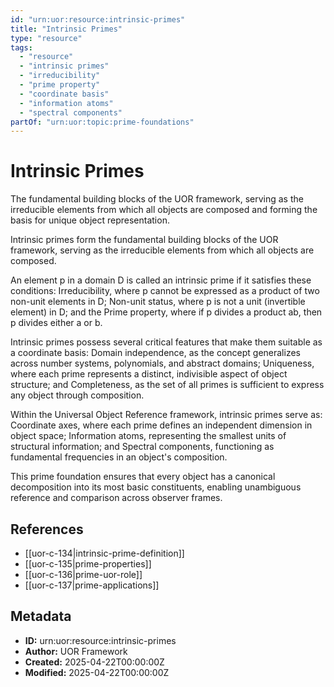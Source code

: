 ```yaml
---
id: "urn:uor:resource:intrinsic-primes"
title: "Intrinsic Primes"
type: "resource"
tags:
  - "resource"
  - "intrinsic primes"
  - "irreducibility"
  - "prime property"
  - "coordinate basis"
  - "information atoms"
  - "spectral components"
partOf: "urn:uor:topic:prime-foundations"
---
```


# Intrinsic Primes

The fundamental building blocks of the UOR framework, serving as the irreducible elements from which all objects are composed and forming the basis for unique object representation.

Intrinsic primes form the fundamental building blocks of the UOR framework, serving as the irreducible elements from which all objects are composed.

An element p in a domain D is called an intrinsic prime if it satisfies these conditions: Irreducibility, where p cannot be expressed as a product of two non-unit elements in D; Non-unit status, where p is not a unit (invertible element) in D; and the Prime property, where if p divides a product ab, then p divides either a or b.

Intrinsic primes possess several critical features that make them suitable as a coordinate basis: Domain independence, as the concept generalizes across number systems, polynomials, and abstract domains; Uniqueness, where each prime represents a distinct, indivisible aspect of object structure; and Completeness, as the set of all primes is sufficient to express any object through composition.

Within the Universal Object Reference framework, intrinsic primes serve as: Coordinate axes, where each prime defines an independent dimension in object space; Information atoms, representing the smallest units of structural information; and Spectral components, functioning as fundamental frequencies in an object's composition.

This prime foundation ensures that every object has a canonical decomposition into its most basic constituents, enabling unambiguous reference and comparison across observer frames.

## References

- [[uor-c-134|intrinsic-prime-definition]]
- [[uor-c-135|prime-properties]]
- [[uor-c-136|prime-uor-role]]
- [[uor-c-137|prime-applications]]

## Metadata

- **ID:** urn:uor:resource:intrinsic-primes
- **Author:** UOR Framework
- **Created:** 2025-04-22T00:00:00Z
- **Modified:** 2025-04-22T00:00:00Z
